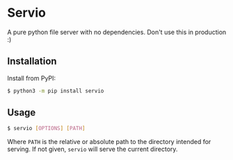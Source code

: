 # Servio

A pure python file server with no dependencies. Don't use this in production :)

## Installation

Install from PyPI:

```bash
$ python3 -m pip install servio
```

## Usage

```bash
$ servio [OPTIONS] [PATH]
```

Where `PATH` is the relative or absolute path to the directory intended for serving. If not given, `servio` will serve the current directory.

